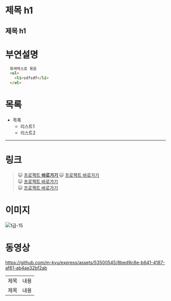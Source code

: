 # 제목 h1
## 제목 h1

# 부연설명
```html
  회색박스로 묶음
  <ul>
    <li>sdfsdf</li>
  </ul>
```

# 목록
* 목록
  * 리스트1
  * 리스트2

----------------

# 링크

> 😺 <a href="https://naver.com"> 프로젝트 **바로가기** </a>
> 😺 <a href="https://naver.com"> 프로젝트 바로가기 </a>   
> 😺 <a href="https://naver.com"> 프로젝트 바로가기 </a>  
> 😺 <a href="https://naver.com"> 프로젝트 바로가기 </a>

# 이미지
![1급-15](https://github.com/m-kyu/express/assets/53500545/64f53487-7a9f-4c78-ae32-a46cc70b1dbc)

# 동영상

https://github.com/m-kyu/express/assets/53500545/8bed9c8e-b641-4187-af61-ab4ae32bf2ab


<table>
  <tr>
    <td>제목</td>
    <td>내용</td>
  </tr>
  <tr>
    <td>제목</td>
    <td>내용</td>
  </tr>
</table>




